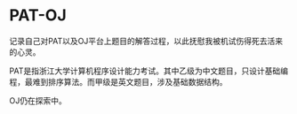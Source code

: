 # PAT-OJ
记录自己对PAT以及OJ平台上题目的解答过程，以此抚慰我被机试伤得死去活来的心灵。

PAT是指浙江大学计算机程序设计能力考试。其中乙级为中文题目，只设计基础编程，最难到排序算法。而甲级是英文题目，涉及基础数据结构。

OJ仍在探索中。
